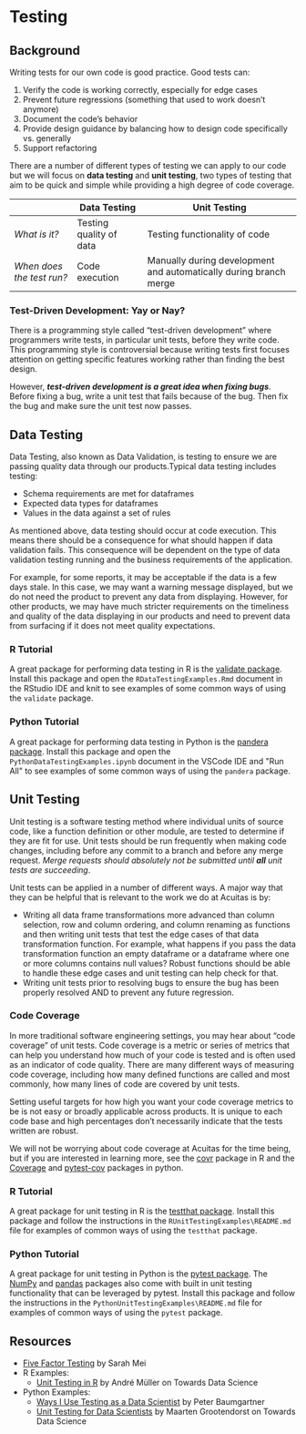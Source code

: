 # Testing

## Background

Writing tests for our own code is good practice. Good tests can:

1. Verify the code is working correctly, especially for edge cases
2. Prevent future regressions (something that used to work doesn’t anymore)
3. Document the code’s behavior
4. Provide design guidance by balancing how to design code specifically vs. generally
5. Support refactoring

There are a number of different types of testing we can apply to our code but we will focus on **data testing** and **unit testing**, two types of testing that aim to be quick and simple while providing a high degree of code coverage.

| | Data Testing | Unit Testing |
| --- | --- | --- |
| *What is it?* | Testing quality of data | Testing functionality of code |
| *When does the test run?* | Code execution | Manually during development and automatically during branch merge |

### Test-Driven Development: Yay or Nay?

There is a programming style called “test-driven development” where programmers write tests, in particular unit tests, before they write code. This programming style is controversial because writing tests first focuses attention on getting specific features working rather than finding the best design.

However, ***test-driven development is a great idea when fixing bugs***. Before fixing a bug, write a unit test that fails because of the bug. Then fix the bug and make sure the unit test now passes.

## Data Testing

Data Testing, also known as Data Validation, is testing to ensure we are passing quality data through our products.Typical data testing includes testing:

- Schema requirements are met for dataframes
- Expected data types for dataframes
- Values in the data against a set of rules

As mentioned above, data testing should occur at code execution. This means there should be a consequence for what should happen if data validation fails. This consequence will be dependent on the type of data validation testing running and the business requirements of the application.

For example, for some reports, it may be acceptable if the data is a few days stale. In this case, we may want a warning message displayed, but we do not need the product to prevent any data from displaying. However, for other products, we may have much stricter requirements on the timeliness and quality of the data displaying in our products and need to prevent data from surfacing if it does not meet quality expectations.

### R Tutorial

A great package for performing data testing in R is the [validate package](https://cran.r-project.org/web/packages/validate/vignettes/cookbook.html). Install this package and open the `RDataTestingExamples.Rmd` document in the RStudio IDE and knit to see examples of some common ways of using the `validate` package.


### Python Tutorial

A great package for performing data testing in Python is the [pandera package](https://pandera.readthedocs.io/en/stable/). Install this package and open the `PythonDataTestingExamples.ipynb` document in the VSCode IDE and "Run All" to see examples of some common ways of using the `pandera` package.


## Unit Testing

Unit testing is a software testing method where individual units of source code, like a function definition or other module, are tested to determine if they are fit for use. Unit tests should be run frequently when making code changes, including before any commit to a branch and before any merge request. *Merge requests should absolutely not be submitted until **all** unit tests are succeeding*.

Unit tests can be applied in a number of different ways. A major way that they can be helpful that is relevant to the work we do at Acuitas is by:

- Writing all data frame transformations more advanced than column selection, row and column ordering, and column renaming as functions and then writing unit tests that test the edge cases of that data transformation function. For example, what happens if you pass the data transformation function an empty dataframe or a dataframe where one or more columns contains null values? Robust functions should be able to handle these edge cases and unit testing can help check for that.
- Writing unit tests prior to resolving bugs to ensure the bug has been properly resolved AND to prevent any future regression.

### Code Coverage

In more traditional software engineering settings, you may hear about “code coverage” of unit tests. Code coverage is a metric or series of metrics that can help you understand how much of your code is tested and is often used as an indicator of code quality. There are many different ways of measuring code coverage, including how many defined functions are called and most commonly, how many lines of code are covered by unit tests.

Setting useful targets for how high you want your code coverage metrics to be is not easy or broadly applicable across products. It is unique to each code base and high percentages don’t necessarily indicate that the tests written are robust.

We will not be worrying about code coverage at Acuitas for the time being, but if you are interested in learning more, see the [covr](https://covr.r-lib.org/) package in R and the [Coverage](https://coverage.readthedocs.io/en/6.5.0/) and [pytest-cov](https://pytest-cov.readthedocs.io/en/latest/) packages in python.


### R Tutorial

A great package for unit testing in R is the [testthat package](https://testthat.r-lib.org/). Install this package and follow the instructions in the `RUnitTestingExamples\README.md` file for examples of common ways of using the `testthat` package.

### Python Tutorial

A great package for unit testing in Python is the [pytest package](https://docs.pytest.org/en/7.1.x/). The [NumPy](https://numpy.org/doc/stable/reference/routines.testing.html) and [pandas](https://pandas.pydata.org/pandas-docs/version/0.22.0/api.html#testing-functions) packages also come with built in unit testing functionality that can be leveraged by pytest. Install this package and follow the instructions in the `PythonUnitTestingExamples\README.md` file for examples of common ways of using the `pytest` package.


## Resources

- [Five Factor Testing](https://madeintandem.com/blog/five-factor-testing/) by Sarah Mei
- R Examples:
    - [Unit Testing in R](https://towardsdatascience.com/unit-testing-in-r-68ab9cc8d211?gi=7a75235c7390) by André Müller on Towards Data Science
- Python Examples:
    - [Ways I Use Testing as a Data Scientist](https://www.peterbaumgartner.com/blog/testing-for-data-science/) by Peter Baumgartner
    - [Unit Testing for Data Scientists](https://towardsdatascience.com/unit-testing-for-data-scientists-dc5e0cd397fb) by Maarten Grootendorst on Towards Data Science
